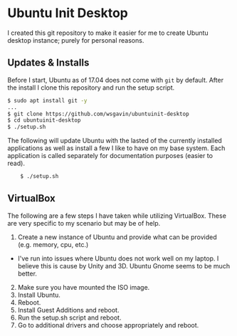 # Ubuntu Init Desktop

I created this git repository to make it easier for me to create Ubuntu desktop instance; purely for personal reasons.

## Updates & Installs

Before I start, Ubuntu as of 17.04 does not come with `git` by default. After the install I clone this repository and run the setup script.

```bash
$ sudo apt install git -y
...
$ git clone https://github.com/wsgavin/ubuntuinit-desktop
$ cd ubuntuinit-desktop
$ ./setup.sh
```

The following will update Ubuntu with the lasted of the currently installed applications as well as install a few I like to have on my base system. Each application is called separately for documentation purposes (easier to read).

```bash
    $ ./setup.sh
```

## VirtualBox

The following are a few steps I have taken while utilizing VirtualBox. These are very specific to my scenario but may be of help.

1. Create a new instance of Ubuntu and provide what can be provided (e.g. memory, cpu, etc.)
  - I've run into issues where Ubuntu does not work well on my laptop. I believe this is cause by Unity and 3D. Ubuntu Gnome seems to be much better.
2. Make sure you have mounted the ISO image.
3. Install Ubuntu.
4. Reboot.
5. Install Guest Additions and reboot.
6. Run the setup.sh script and reboot.
7. Go to additional drivers and choose appropriately and reboot.
